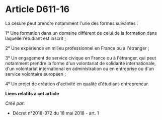 # Article D611-16

La césure peut prendre notamment l'une des formes suivantes :

1° Une formation dans un domaine différent de celui de la formation dans laquelle l'étudiant est inscrit ;

2° Une expérience en milieu professionnel en France ou à l'étranger ;

3° Un engagement de service civique en France ou à l'étranger, qui peut notamment prendre la forme d'un volontariat de
solidarité internationale, d'un volontariat international en administration ou en entreprise ou d'un service volontaire
européen ;

4° Un projet de création d'activité en qualité d'étudiant-entrepreneur.

**Liens relatifs à cet article**

_Créé par_:

  - Décret n°2018-372 du 18 mai 2018 - art. 1
